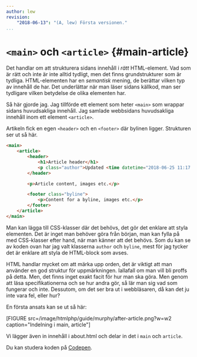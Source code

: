 ```yaml
---
author: lew
revision:
    "2018-06-13": "(A, lew) Första versionen."
...
```

`<main>` och `<article>` {#main-article}
=======================

Det handlar om att strukturera sidans innehåll i *rätt* HTML-element. Vad som är rätt och inte är inte alltid tydligt, men det finns grundstrukturer som är tydliga. HTML-elementen har en *semantisk* mening, de berättar vilken typ av innehåll de har. Det underlättar när man läser sidans källkod, man ser tydligare vilken betydelse de olika elementen har.

Så här gjorde jag. Jag tillförde ett element som heter `<main>` som wrappar sidans huvudsakliga innehåll. Jag samlade webbsidans huvudsakliga innehåll inom ett element `<article>`.

Artikeln fick en egen `<header>` och en `<footer>` där bylinen ligger. Strukturen ser ut så här.

```html
<main>
    <article>
        <header>
            <h1>Article header</h1>
            <p class="author">Updated <time datetime="2018-06-25 11:17:43">25th june 2018</time> by Murphy</p>    
        </header>

        <p>Article content, images etc.</p>

        <footer class="byline">
            <p>Content for a byline, images etc.</p>
        </footer>
    </article>
</main>
```

Man kan lägga till CSS-klasser där det behövs, det gör det enklare att styla elementen. Det är inget man behöver göra från början, man kan fylla på med CSS-klasser efter hand, när man känner att det behövs. Som du kan se av koden ovan har jag valt klasserna `author` och `byline`, mest för jag tycker det är enklare att styla de HTML-block som avses.

HTML handlar mycket om att märka upp orden, det är viktigt att man använder en god struktur för uppmärkningen. Iallafall om man vill bli proffs på detta. Men, det finns inget exakt facit för hur man ska göra. Men genom att läsa specifikationerna och se hur andra gör, så lär man sig vad som fungerar och inte. Dessutom, om det ser bra ut i webbläsaren, då kan det ju inte vara fel, eller hur?

En första ansats kan se ut så här:

[FIGURE src=/image/htmlphp/guide/murphy/after-article.png?w=w2 caption="Indelning i main, article"]

Vi lägger även in innehåll i about.html och delar in det i `main` och `article`. 

Du kan studera koden på [Codepen](https://codepen.io/dbwebb/pen/VdBMVo).

